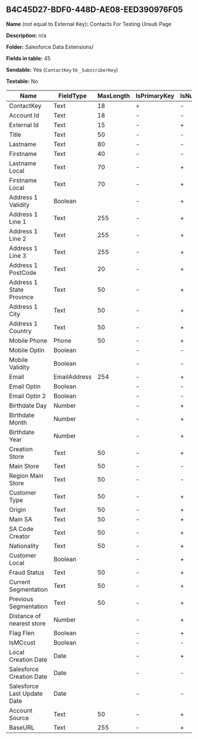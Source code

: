 ## B4C45D27-BDF0-448D-AE08-EED390976F05

**Name** (not equal to External Key)**:** Contacts For Testing Unsub Page

**Description:** n/a

**Folder:** Salesforce Data Extensions/

**Fields in table:** 45

**Sendable:** Yes (`ContactKey` to `_SubscriberKey`)

**Testable:** No

| Name | FieldType | MaxLength | IsPrimaryKey | IsNullable | DefaultValue |
| --- | --- | --- | --- | --- | --- |
| ContactKey | Text | 18 | + | - |  |
| Account Id | Text | 18 | - | - |  |
| External Id | Text | 15 | - | + |  |
| Title | Text | 50 | - | - |  |
| Lastname | Text | 80 | - | - |  |
| Firstname | Text | 40 | - | - |  |
| Lastname Local | Text | 70 | - | + |  |
| Firstname Local | Text | 70 | - | + |  |
| Address 1 Validity | Boolean |  | - | + |  |
| Address 1 Line 1 | Text | 255 | - | + |  |
| Address 1 Line 2 | Text | 255 | - | + |  |
| Address 1 Line 3 | Text | 255 | - | + |  |
| Address 1 PostCode | Text | 20 | - | + |  |
| Address 1 State Province | Text | 50 | - | + |  |
| Address 1 City | Text | 50 | - | + |  |
| Address 1 Country | Text | 50 | - | + |  |
| Mobile Phone | Phone | 50 | - | + |  |
| Mobile Optin | Boolean |  | - | - |  |
| Mobile Validity | Boolean |  | - | - |  |
| Email | EmailAddress | 254 | - | + |  |
| Email Optin | Boolean |  | - | - |  |
| Email Optin 2 | Boolean |  | - | - |  |
| Birthdate Day | Number |  | - | + |  |
| Birthdate Month | Number |  | - | + |  |
| Birthdate Year | Number |  | - | + |  |
| Creation Store | Text | 50 | - | + |  |
| Main Store | Text | 50 | - | - |  |
| Region Main Store | Text | 50 | - | - |  |
| Customer Type | Text | 50 | - | + |  |
| Origin | Text | 50 | - | + |  |
| Main SA | Text | 50 | - | + |  |
| SA Code Creator | Text | 50 | - | + |  |
| Nationality | Text | 50 | - | + |  |
| Customer Local | Boolean |  | - | + |  |
| Fraud Status | Text | 50 | - | + |  |
| Current Segmentation | Text | 50 | - | + |  |
| Previous Segmentation | Text | 50 | - | + |  |
| Distance of nearest store | Number |  | - | + |  |
| Flag Flen | Boolean |  | - | + |  |
| IsMCcust | Boolean |  | - | - |  |
| Local Creation Date | Date |  | - | + |  |
| Salesforce Creation Date | Date |  | - | - |  |
| Salesforce Last Update Date | Date |  | - | - |  |
| Account Source | Text | 50 | - | + |  |
| BaseURL | Text | 255 | - | + |  |
